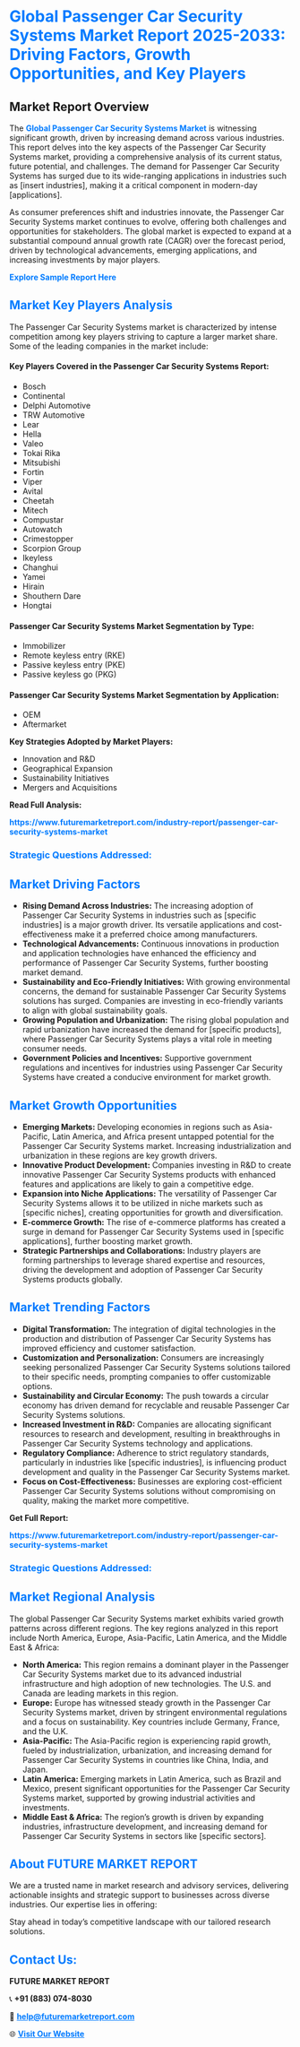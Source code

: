 <h1 style="color: #007BFF;">Global Passenger Car Security Systems Market Report 2025-2033: Driving Factors, Growth Opportunities, and Key Players</h1>

<section id="overview">
<h2>Market Report Overview</h2>
<p>The <a href="https://www.futuremarketreport.com/industry-report/passenger-car-security-systems-market" style="color: #007BFF; text-decoration: none;"><strong>Global Passenger Car Security Systems Market</strong></a> is witnessing significant growth, driven by increasing demand across various industries. This report delves into the key aspects of the Passenger Car Security Systems market, providing a comprehensive analysis of its current status, future potential, and challenges. The demand for Passenger Car Security Systems has surged due to its wide-ranging applications in industries such as [insert industries], making it a critical component in modern-day [applications].</p>
<p>As consumer preferences shift and industries innovate, the Passenger Car Security Systems market continues to evolve, offering both challenges and opportunities for stakeholders. The global market is expected to expand at a substantial compound annual growth rate (CAGR) over the forecast period, driven by technological advancements, emerging applications, and increasing investments by major players.</p>
</section>

<section id="overview">
<p><a href="https://www.futuremarketreport.com/request-sample/reportId=91303" style="color: #007BFF; text-decoration: none;"><strong>Explore Sample Report Here</strong></a></p>
</section>

<section id="key-players">
<h2 style="color: #007BFF;">Market Key Players Analysis</h2>
<p>The Passenger Car Security Systems market is characterized by intense competition among key players striving to capture a larger market share. Some of the leading companies in the market include:</p>
<h4>Key Players Covered in the Passenger Car Security Systems Report:</h4>
<ul><li>Bosch</li><li>Continental</li><li>Delphi Automotive</li><li>TRW Automotive</li><li>Lear</li><li>Hella</li><li>Valeo</li><li>Tokai Rika</li><li>Mitsubishi</li><li>Fortin</li><li>Viper</li><li>Avital</li><li>Cheetah</li><li>Mitech</li><li>Compustar</li><li>Autowatch</li><li>Crimestopper</li><li>Scorpion Group</li><li>Ikeyless</li><li>Changhui</li><li>Yamei</li><li>Hirain</li><li>Shouthern Dare</li><li>Hongtai</li></ul>
<h4>Passenger Car Security Systems Market Segmentation by Type:</h4>
<ul><li>Immobilizer</li><li>Remote keyless entry (RKE)</li><li>Passive keyless entry (PKE)</li><li>Passive keyless go (PKG)</li></ul>

<h4>Passenger Car Security Systems Market Segmentation by Application:</h4>
<ul><li>OEM</li><li>Aftermarket</li></ul>
<p><strong>Key Strategies Adopted by Market Players:</strong></p>
<ul>
<li>Innovation and R&D</li>
<li>Geographical Expansion</li>
<li>Sustainability Initiatives</li>
<li>Mergers and Acquisitions</li>
</ul>
</section>

<section>
<p><strong>Read Full Analysis: </strong></p><a href="https://www.futuremarketreport.com/industry-report/passenger-car-security-systems-market" style="color: #007BFF; text-decoration: none;"><strong>https://www.futuremarketreport.com/industry-report/passenger-car-security-systems-market</strong></a>
<h3 style="color: #007BFF;">Strategic Questions Addressed:</h3>
</section>

<section id="driving-factors">
<h2 style="color: #007BFF;">Market Driving Factors</h2>
<ul>
<li><strong>Rising Demand Across Industries:</strong> The increasing adoption of Passenger Car Security Systems in industries such as [specific industries] is a major growth driver. Its versatile applications and cost-effectiveness make it a preferred choice among manufacturers.</li>
<li><strong>Technological Advancements:</strong> Continuous innovations in production and application technologies have enhanced the efficiency and performance of Passenger Car Security Systems, further boosting market demand.</li>
<li><strong>Sustainability and Eco-Friendly Initiatives:</strong> With growing environmental concerns, the demand for sustainable Passenger Car Security Systems solutions has surged. Companies are investing in eco-friendly variants to align with global sustainability goals.</li>
<li><strong>Growing Population and Urbanization:</strong> The rising global population and rapid urbanization have increased the demand for [specific products], where Passenger Car Security Systems plays a vital role in meeting consumer needs.</li>
<li><strong>Government Policies and Incentives:</strong> Supportive government regulations and incentives for industries using Passenger Car Security Systems have created a conducive environment for market growth.</li>
</ul>
</section>

<section id="growth-opportunities">
<h2 style="color: #007BFF;">Market Growth Opportunities</h2>
<ul>
<li><strong>Emerging Markets:</strong> Developing economies in regions such as Asia-Pacific, Latin America, and Africa present untapped potential for the Passenger Car Security Systems market. Increasing industrialization and urbanization in these regions are key growth drivers.</li>
<li><strong>Innovative Product Development:</strong> Companies investing in R&D to create innovative Passenger Car Security Systems products with enhanced features and applications are likely to gain a competitive edge.</li>
<li><strong>Expansion into Niche Applications:</strong> The versatility of Passenger Car Security Systems allows it to be utilized in niche markets such as [specific niches], creating opportunities for growth and diversification.</li>
<li><strong>E-commerce Growth:</strong> The rise of e-commerce platforms has created a surge in demand for Passenger Car Security Systems used in [specific applications], further boosting market growth.</li>
<li><strong>Strategic Partnerships and Collaborations:</strong> Industry players are forming partnerships to leverage shared expertise and resources, driving the development and adoption of Passenger Car Security Systems products globally.</li>
</ul>
</section>

<section id="trending-factors">
<h2 style="color: #007BFF;">Market Trending Factors</h2>
<ul>
<li><strong>Digital Transformation:</strong> The integration of digital technologies in the production and distribution of Passenger Car Security Systems has improved efficiency and customer satisfaction.</li>
<li><strong>Customization and Personalization:</strong> Consumers are increasingly seeking personalized Passenger Car Security Systems solutions tailored to their specific needs, prompting companies to offer customizable options.</li>
<li><strong>Sustainability and Circular Economy:</strong> The push towards a circular economy has driven demand for recyclable and reusable Passenger Car Security Systems solutions.</li>
<li><strong>Increased Investment in R&D:</strong> Companies are allocating significant resources to research and development, resulting in breakthroughs in Passenger Car Security Systems technology and applications.</li>
<li><strong>Regulatory Compliance:</strong> Adherence to strict regulatory standards, particularly in industries like [specific industries], is influencing product development and quality in the Passenger Car Security Systems market.</li>
<li><strong>Focus on Cost-Effectiveness:</strong> Businesses are exploring cost-efficient Passenger Car Security Systems solutions without compromising on quality, making the market more competitive.</li>
</ul>
</section>

<section>
<p><strong>Get Full Report: </strong></p><a href="https://www.futuremarketreport.com/industry-report/passenger-car-security-systems-market" style="color: #007BFF; text-decoration: none;"><strong>https://www.futuremarketreport.com/industry-report/passenger-car-security-systems-market</strong></a>
<h3 style="color: #007BFF;">Strategic Questions Addressed:</h3>
</section>


<section id="regional-analysis">
<h2 style="color: #007BFF;">Market Regional Analysis</h2>
<p>The global Passenger Car Security Systems market exhibits varied growth patterns across different regions. The key regions analyzed in this report include North America, Europe, Asia-Pacific, Latin America, and the Middle East & Africa:</p>
<ul>
<li><strong>North America:</strong> This region remains a dominant player in the Passenger Car Security Systems market due to its advanced industrial infrastructure and high adoption of new technologies. The U.S. and Canada are leading markets in this region.</li>
<li><strong>Europe:</strong> Europe has witnessed steady growth in the Passenger Car Security Systems market, driven by stringent environmental regulations and a focus on sustainability. Key countries include Germany, France, and the U.K.</li>
<li><strong>Asia-Pacific:</strong> The Asia-Pacific region is experiencing rapid growth, fueled by industrialization, urbanization, and increasing demand for Passenger Car Security Systems in countries like China, India, and Japan.</li>
<li><strong>Latin America:</strong> Emerging markets in Latin America, such as Brazil and Mexico, present significant opportunities for the Passenger Car Security Systems market, supported by growing industrial activities and investments.</li>
<li><strong>Middle East & Africa:</strong> The region’s growth is driven by expanding industries, infrastructure development, and increasing demand for Passenger Car Security Systems in sectors like [specific sectors].</li>
</ul>
</section>

<footer>
<h2 style="color: #007BFF;">About FUTURE MARKET REPORT</h2>
<p>We are a trusted name in market research and advisory services, delivering actionable insights and strategic support to businesses across diverse industries. Our expertise lies in offering:</p>

<p>Stay ahead in today’s competitive landscape with our tailored research solutions.</p>

<h2 style="color: #007BFF;">Contact Us:</h2>
<p><strong>FUTURE MARKET REPORT</strong></p>
<p>📞 <strong>+91 (883) 074-8030</strong></p>
<p>📧 <strong><a href="mailto:help@futuremarketreport.com" style="color: #007BFF;">help@futuremarketreport.com</a></strong></p>
<p>🌐 <strong><a href="https://www.futuremarketreport.com/" style="color: #007BFF;">Visit Our Website</a></strong></p>
</footer>